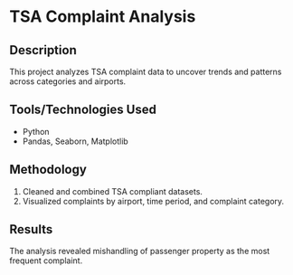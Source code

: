 # TSA Complaint Analysis

## Description  
This project analyzes TSA complaint data to uncover trends and patterns across categories and airports.

## Tools/Technologies Used  
- Python  
- Pandas, Seaborn, Matplotlib  

## Methodology  
1. Cleaned and combined TSA compliant datasets.  
2. Visualized complaints by airport, time period, and complaint category.  

## Results  
The analysis revealed mishandling of passenger property as the most frequent complaint.  
